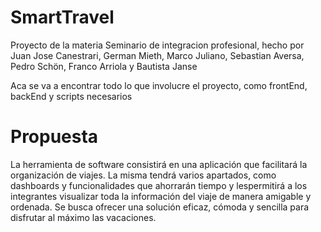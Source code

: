 # SmartTravel
Proyecto de la materia Seminario de integracion profesional, hecho por Juan Jose Canestrari, German Mieth, Marco Juliano, Sebastian Aversa, Pedro Schön, Franco Arriola y Bautista Janse

Aca se va a encontrar todo lo que involucre el proyecto, como frontEnd, backEnd y scripts necesarios 

# Propuesta
La herramienta de software consistirá en una aplicación que facilitará la organización de viajes. 
La misma tendrá varios apartados, como dashboards y  funcionalidades que ahorrarán tiempo y lespermitirá a los integrantes visualizar toda la información del viaje de manera amigable y ordenada. 
Se busca ofrecer una solución eficaz, cómoda y sencilla para disfrutar al máximo las vacaciones.
